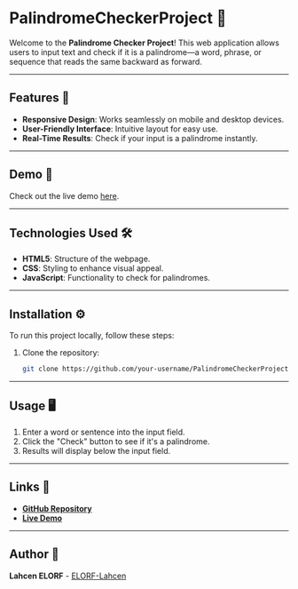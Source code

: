# PalindromeCheckerProject 🧩

Welcome to the **Palindrome Checker Project**! This web application allows users to input text and check if it is a palindrome—a word, phrase, or sequence that reads the same backward as forward.

---

## Features 🌟
- **Responsive Design**: Works seamlessly on mobile and desktop devices.
- **User-Friendly Interface**: Intuitive layout for easy use.
- **Real-Time Results**: Check if your input is a palindrome instantly.

---

## Demo 🎥
Check out the live demo [here](https://elorf-lahcen.github.io/PalindromeCheckerProject/).

---

## Technologies Used 🛠️
- **HTML5**: Structure of the webpage.
- **CSS**: Styling to enhance visual appeal.
- **JavaScript**: Functionality to check for palindromes.

---

## Installation ⚙️
To run this project locally, follow these steps:

1. Clone the repository:
   ```bash
   git clone https://github.com/your-username/PalindromeCheckerProject.git
   ```

---

## Usage 🖥️
1. Enter a word or sentence into the input field.
2. Click the "Check" button to see if it's a palindrome.
3. Results will display below the input field.

---

## Links 🔗
- **[GitHub Repository](https://github.com/your-username/PalindromeCheckerProject)**
- **[Live Demo](https://elorf-lahcen.github.io/PalindromeCheckerProject/)**

---

## Author 👤
**Lahcen ELORF** - [ELORF-Lahcen](https://github.com/ELORF-Lahcen)


